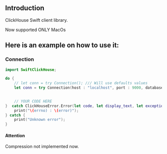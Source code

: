 ## Introduction

ClickHouse Swift client library.

Now supported ONLY MacOs

## Here is an example on how to use it:

### Connection

```swift
import SwiftClickHouse;

do {
    // let conn = try Connection(); /// Will use defaults values
    let conn = try Connection(host : "localhost", port : 9000, database : "default", user : "default", password : "", compression : .Disable);
    

    // YOUR CODE HERE
}  catch ClickHouseError.Error(let code, let display_text, let exception) {
    print("\(errno) : \(error)");
} catch {
    print("Unknown error");
}
```

#### Attention

Compression not implemented now.
